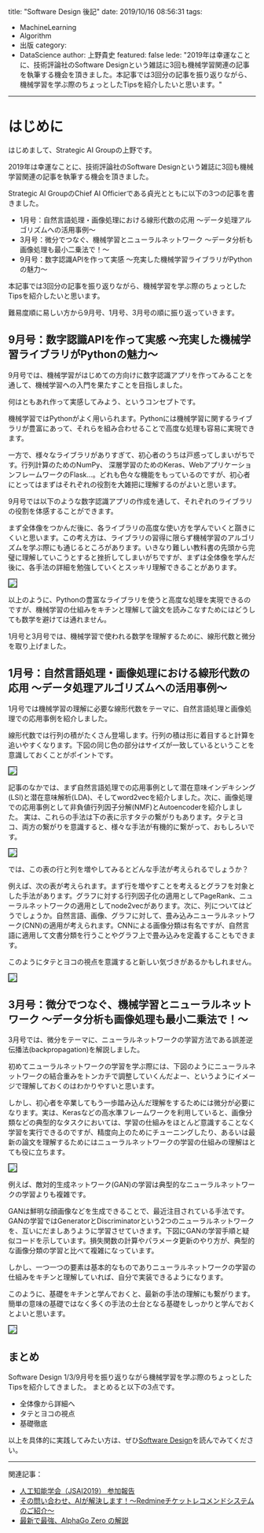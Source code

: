 title: "Software Design 後記"
date: 2019/10/16 08:56:31
tags:
  - MachineLearning
  - Algorithm
  - 出版
category:
  - DataScience
author: 上野貴史
featured: false
lede: "2019年は幸運なことに、技術評論社のSoftware Designという雑誌に3回も機械学習関連の記事を執筆する機会を頂きました。本記事では3回分の記事を振り返りながら、機械学習を学ぶ際のちょっとしたTipsを紹介したいと思います。"
---
# はじめに

はじめまして、Strategic AI Groupの上野です。

2019年は幸運なことに、技術評論社のSoftware Designという雑誌に3回も機械学習関連の記事を執筆する機会を頂きました。

Strategic AI GroupのChief AI Officierである貞光とともに以下の3つの記事を書きました。

- 1月号：自然言語処理・画像処理における線形代数の応用 ～データ処理アルゴリズムへの活用事例～
- 3月号：微分でつなぐ、機械学習とニューラルネットワーク ～データ分析も画像処理も最小二乗法で！～
- 9月号：数字認識APIを作って実感 ～充実した機械学習ライブラリがPythonの魅力～

本記事では3回分の記事を振り返りながら、機械学習を学ぶ際のちょっとしたTipsを紹介したいと思います。

難易度順に易しい方から9月号、1月号、3月号の順に振り返っていきます。


## 9月号：数字認識APIを作って実感 ～充実した機械学習ライブラリがPythonの魅力～

9月号では、機械学習がはじめての方向けに数字認識アプリを作ってみることを通して、機械学習への入門を果たすことを目指しました。

何はともあれ作って実感してみよう、というコンセプトです。

機械学習ではPythonがよく用いられます。Pythonには機械学習に関するライブラリが豊富にあって、それらを組み合わせることで高度な処理も容易に実現できます。

一方で、様々なライブラリがありすぎて、初心者のうちは戸惑ってしまいがちです。行列計算のためのNumPy、 深層学習のためのKeras、WebアプリケーションフレームワークのFlask...。どれも色々な機能をもっているのですが、初心者にとってはまずはそれぞれの役割を大雑把に理解するのがよいと思います。

9月号では以下のような数字認識アプリの作成を通して、それぞれのライブラリの役割を体感することができます。

まず全体像をつかんだ後に、各ライブラリの高度な使い方を学んでいくと躓きにくいと思います。この考え方は、ライブラリの習得に限らず機械学習のアルゴリズムを学ぶ際にも通じるところがあります。いきなり難しい教科書の先頭から完璧に理解していこうとすると挫折してしまいがちですが、まずは全体像を学んだ後に、各手法の詳細を勉強していくとスッキリ理解できることがあります。

<img src="/images/20191016/sd9.png" style="border:solid 1px #000000" >

以上のように、Pythonの豊富なライブラリを使うと高度な処理を実現できるのですが、機械学習の仕組みをキチンと理解して論文を読みこなすためにはどうしても数学を避けては通れません。

1月号と3月号では、機械学習で使われる数学を理解するために、線形代数と微分を取り上げました。


## 1月号：自然言語処理・画像処理における線形代数の応用 ～データ処理アルゴリズムへの活用事例～

1月号では機械学習の理解に必要な線形代数をテーマに、自然言語処理と画像処理での応用事例を紹介しました。

線形代数では行列の積がたくさん登場します。行列の積は形に着目すると計算を追いやすくなります。下図の同じ色の部分はサイズが一致しているということを意識しておくことがポイントです。

<img src="/images/20191016/matrix.png" style="border:solid 1px #000000" >

記事のなかでは、まず自然言語処理での応用事例として潜在意味インデキシング(LSI)と潜在意味解析(LDA)、そしてword2vecを紹介しました。次に、画像処理での応用事例として非負値行列因子分解(NMF)とAutoencoderを紹介しました。
実は、これらの手法は下の表に示すタテの繋がりもあります。タテとヨコ、両方の繋がりを意識すると、様々な手法が有機的に繋がって、おもしろいです。

<img src="/images/20191016/sd1_1.png" style="border:solid 1px #000000" >

では、この表の行と列を増やしてみるとどんな手法が考えられるでしょうか？

例えば、次の表が考えられます。まず行を増やすことを考えるとグラフを対象とした手法があります。グラフに対する行列因子化の適用としてPageRank、ニューラルネットワークの適用としてnode2vecがあります。次に、列についてはどうでしょうか。自然言語、画像、グラフに対して、畳み込みニューラルネットワーク(CNN)の適用が考えられます。CNNによる画像分類は有名ですが、自然言語に適用して文書分類を行うことやグラフ上で畳み込みを定義することもできます。

このようにタテとヨコの視点を意識すると新しい気づきがあるかもしれません。

<img src="/images/20191016/sd1_2.png" style="border:solid 1px #000000">


## 3月号：微分でつなぐ、機械学習とニューラルネットワーク ～データ分析も画像処理も最小二乗法で！～

3月号では、微分をテーマに、ニューラルネットワークの学習方法である誤差逆伝播法(backpropagation)を解説しました。

初めてニューラルネットワークの学習を学ぶ際には、下図のようにニューラルネットワークの結合重みをトンカチで調整していくんだよー、というようにイメージで理解しておくのはわかりやすいと思います。

しかし、初心者を卒業してもう一歩踏み込んだ理解をするためには微分が必要になります。実は、Kerasなどの高水準フレームワークを利用していると、画像分類などの典型的なタスクにおいては、学習の仕組みをほとんど意識することなく学習を実行できるのですが、精度向上のためにチューニングしたり、あるいは最新の論文を理解するためにはニューラルネットワークの学習の仕組みの理解はとても役に立ちます。

<img src="/images/20191016/BP.png" style="border:solid 1px #000000">


例えば、敵対的生成ネットワーク(GAN)の学習は典型的なニューラルネットワークの学習よりも複雑です。

GANは鮮明な顔画像などを生成できることで、最近注目されている手法です。GANの学習ではGeneratorとDiscriminatorという2つのニューラルネットワークを、互いにだましあうように学習させていきます。下図にGANの学習手順と疑似コードを示しています。損失関数の計算やパラメータ更新のやり方が、典型的な画像分類の学習と比べて複雑になっています。

しかし、一つ一つの要素は基本的なものでありニューラルネットワークの学習の仕組みをキチンと理解していれば、自分で実装できるようになります。

このように、基礎をキチンと学んでおくと、最新の手法の理解にも繋がります。簡単の意味の基礎ではなく多くの手法の土台となる基礎をしっかりと学んでおくとよいと思います。

<img src="/images/20191016/GAN.gif" style="border:solid 1px #000000">


## まとめ

Software Design 1/3/9月号を振り返りながら機械学習を学ぶ際のちょっとしたTipsを紹介してきました。
まとめると以下の3点です。

- 全体像から詳細へ
- タテとヨコの視点
- 基礎徹底

以上を具体的に実践してみたい方は、ぜひ[Software Design](https://gihyo.jp/magazine/SD/backnumber)を読んでみてください。

----
関連記事：

* [人工知能学会（JSAI2019） 参加報告](https://future-architect.github.io/articles/20190627/)
* [その問い合わせ、AIが解決します！～Redmineチケットレコメンドシステムのご紹介～](https://future-architect.github.io/articles/20181031/)
* [最新で最強、AlphaGo Zero の解説](https://future-architect.github.io/articles/20171030/)
